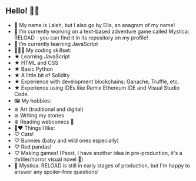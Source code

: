 ## Hello! 👋🏻

- 🩷 My name is Laleh, but I also go by Ella, an anagram of my name!
- 🔭 I’m currently working on a text-based adventure game called Mystica: RELOAD - you can find it in its repository on my profile!
- 🌱 I’m currently learning JavaScript
- 👩🏻‍💻 My coding skillset:
- ★ Learning JavaScript
- ★ HTML and CSS
- ★ Basic Python
- ★ A little bit of Solidity
- ★ Experience with development blockchains: Ganache, Truffle, etc.
- ★ Experience using IDEs like Remix Ethereum IDE and Visual Studio Code.
- 🖼️ My hobbies:
- ⊛ Art (traditional and digital)
- ⊛ Writing my stories
- ⊛ Reading webcomics 🦇
- 🐼❤️ Things I like:
- ♡ Cats!
- ♡ Bunnies (baby and wild ones especially)
- ♡ Red pandas!
- ♡ Making games! (Pssst, I have another idea in pre-production, it's a thriller/horror visual novel 👀)
- 💬 Mystica: RELOAD is still in early stages of production, but I'm happy to answer any spoiler-free questions!
